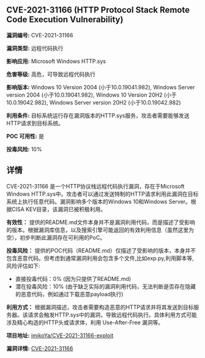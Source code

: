 ## CVE-2021-31166 (HTTP Protocol Stack Remote Code Execution Vulnerability)

**漏洞编号:** CVE-2021-31166

**漏洞类型:** 远程代码执行

**影响应用:** Microsoft Windows HTTP.sys

**危害等级:** 高危，可导致远程代码执行

**影响版本:** Windows 10 Version 2004 (小于10.0.19041.982), Windows Server version 2004 (小于10.0.19041.982), Windows 10 Version 20H2 (小于10.0.19042.982), Windows Server version 20H2 (小于10.0.19042.982)

**利用条件:** 目标系统运行存在漏洞版本的HTTP.sys服务，攻击者需要能够发送HTTP请求到目标系统。

**POC 可用性:** 是

**投毒风险:** 10%

## 详情

CVE-2021-31166 是一个HTTP协议栈远程代码执行漏洞，存在于Microsoft Windows HTTP.sys中。攻击者可以通过发送特制的HTTP请求利用此漏洞在目标系统上执行任意代码。漏洞影响多个版本的Windows 10和Windows Server。根据CISA KEV目录，该漏洞已被积极利用。

**有效性：**
提供的README.md文件本身并不是漏洞利用代码，而是描述了受影响的版本。根据漏洞库信息，以及搜索引擎可能返回的有效利用信息（虽然这里为空），初步判断此漏洞存在可利用的PoC。

**投毒风险：**
提供的POC代码（README.md）仅描述了受影响的版本，本身并不包含恶意代码。但考虑到通常漏洞利用会包含多个文件,比如exp.py,利用脚本等, 风险评估如下:
 - 直接投毒代码：0% (因为只提供了README.md)
 - 潜在投毒风险：10% (由于缺乏实际的漏洞利用代码，无法判断是否存在隐藏的恶意代码，例如通过下载恶意payload执行)

**利用方式：**
根据漏洞描述，攻击者需要构造恶意的HTTP请求并将其发送到目标服务器。该请求会触发HTTP.sys中的漏洞，导致远程代码执行。具体利用方式可能涉及精心构造的HTTP头或请求体，利用 Use-After-Free 漏洞等。


**项目地址:** [imikoYa/CVE-2021-31166-exploit](https://github.com/imikoYa/CVE-2021-31166-exploit)

**漏洞详情:** [CVE-2021-31166](https://nvd.nist.gov/vuln/detail/CVE-2021-31166)